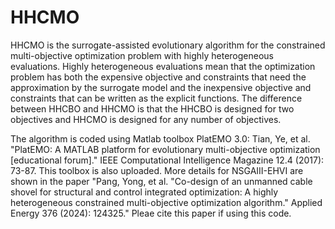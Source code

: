 # HHCMO
HHCMO is the surrogate-assisted evolutionary algorithm for the constrained multi-objective optimization problem with highly heterogeneous evaluations. Highly heterogeneous evaluations mean that the optimization problem has both the expensive objective and constraints that need the approximation by the surrogate model and the inexpensive objective and constraints that can be written as the explicit functions. The difference between HHCBO and HHCMO is that the HHCBO is designed for two objectives and HHCMO is designed for any number of objectives. 

The algorithm is coded using Matlab toolbox PlatEMO 3.0: Tian, Ye, et al. "PlatEMO: A MATLAB platform for evolutionary multi-objective optimization [educational forum]." IEEE Computational Intelligence Magazine 12.4 (2017): 73-87. This toolbox is also uploaded. More details for NSGAIII-EHVI are shown in the paper 
"Pang, Yong, et al. "Co-design of an unmanned cable shovel for structural and control integrated optimization: A highly heterogeneous constrained multi-objective optimization algorithm." Applied Energy 376 (2024): 124325." 
Pleae cite this paper if using this code.
